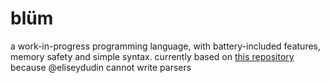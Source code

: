 # blüm
a work-in-progress programming language, with battery-included features, memory safety and simple syntax.
currently based on [this repository](https://github.com/brightly-salty/rox) because @eliseydudin cannot write parsers 
